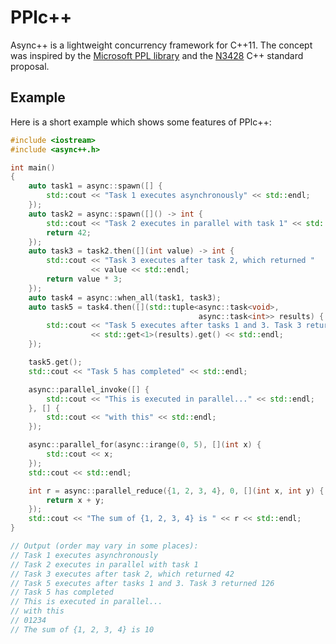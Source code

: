 PPlc++
=======

Async++ is a lightweight concurrency framework for C++11. The concept was inspired by the [Microsoft PPL library](http://msdn.microsoft.com/en-us/library/dd492418.aspx) and the [N3428](http://www.open-std.org/jtc1/sc22/wg21/docs/papers/2012/n3428.pdf) C++ standard proposal.

Example
-------
Here is a short example which shows some features of PPlc++:

```c++
#include <iostream>
#include <async++.h>

int main()
{
    auto task1 = async::spawn([] {
        std::cout << "Task 1 executes asynchronously" << std::endl;
    });
    auto task2 = async::spawn([]() -> int {
        std::cout << "Task 2 executes in parallel with task 1" << std::endl;
        return 42;
    });
    auto task3 = task2.then([](int value) -> int {
        std::cout << "Task 3 executes after task 2, which returned "
                  << value << std::endl;
        return value * 3;
    });
    auto task4 = async::when_all(task1, task3);
    auto task5 = task4.then([](std::tuple<async::task<void>,
                                          async::task<int>> results) {
        std::cout << "Task 5 executes after tasks 1 and 3. Task 3 returned "
                  << std::get<1>(results).get() << std::endl;
    });

    task5.get();
    std::cout << "Task 5 has completed" << std::endl;

    async::parallel_invoke([] {
        std::cout << "This is executed in parallel..." << std::endl;
    }, [] {
        std::cout << "with this" << std::endl;
    });

    async::parallel_for(async::irange(0, 5), [](int x) {
        std::cout << x;
    });
    std::cout << std::endl;

    int r = async::parallel_reduce({1, 2, 3, 4}, 0, [](int x, int y) {
        return x + y;
    });
    std::cout << "The sum of {1, 2, 3, 4} is " << r << std::endl;
}

// Output (order may vary in some places):
// Task 1 executes asynchronously
// Task 2 executes in parallel with task 1
// Task 3 executes after task 2, which returned 42
// Task 5 executes after tasks 1 and 3. Task 3 returned 126
// Task 5 has completed
// This is executed in parallel...
// with this
// 01234
// The sum of {1, 2, 3, 4} is 10
```
